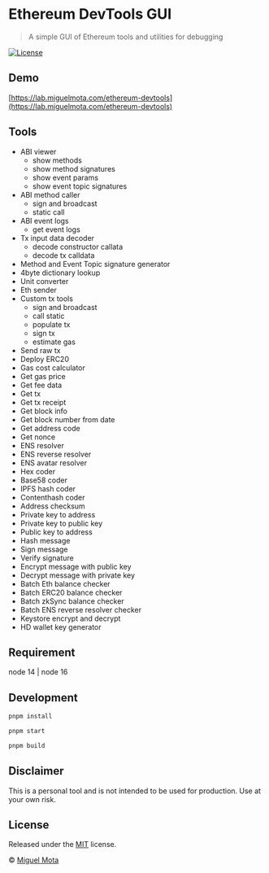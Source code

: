 # Ethereum DevTools GUI

> A simple GUI of Ethereum tools and utilities for debugging

[![License](http://img.shields.io/badge/license-MIT-blue.svg)](https://raw.githubusercontent.com/miguelmota/ethereum-devtools/master/LICENSE)

## Demo

[https://lab.miguelmota.com/ethereum-devtools](https://lab.miguelmota.com/ethereum-devtools)

## Tools

- ABI viewer
  - show methods
  - show method signatures
  - show event params
  - show event topic signatures
- ABI method caller
  - sign and broadcast
  - static call
- ABI event logs
  - get event logs
- Tx input data decoder
  - decode constructor callata
  - decode tx calldata
- Method and Event Topic signature generator
- 4byte dictionary lookup
- Unit converter
- Eth sender
- Custom tx tools
  - sign and broadcast
  - call static
  - populate tx
  - sign tx
  - estimate gas
- Send raw tx
- Deploy ERC20
- Gas cost calculator
- Get gas price
- Get fee data
- Get tx
- Get tx receipt
- Get block info
- Get block number from date
- Get address code
- Get nonce
- ENS resolver
- ENS reverse resolver
- ENS avatar resolver
- Hex coder
- Base58 coder
- IPFS hash coder
- Contenthash coder
- Address checksum
- Private key to address
- Private key to public key
- Public key to address
- Hash message
- Sign message
- Verify signature
- Encrypt message with public key
- Decrypt message with private key
- Batch Eth balance checker
- Batch ERC20 balance checker
- Batch zkSync balance checker
- Batch ENS reverse resolver checker
- Keystore encrypt and decrypt
- HD wallet key generator

## Requirement
node 14 | node 16

## Development

```bash
pnpm install
```

```bash
pnpm start
```

```bash
pnpm build
```

## Disclaimer

This is a personal tool and is not intended to be used for production. Use at your own risk.

## License

Released under the [MIT](./LICENSE) license.

© [Miguel Mota](https://github.com/miguelmota)

